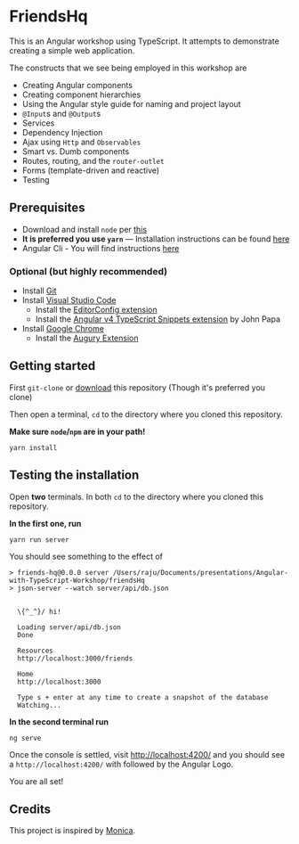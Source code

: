 # FriendsHq

This is an Angular workshop using TypeScript.
It attempts to demonstrate creating a simple web application.

The constructs that we see being employed in this workshop are

- Creating Angular components
- Creating component hierarchies
- Using the Angular style guide for naming and project layout
- `@Input`s and `@Output`s
- Services
- Dependency Injection
- Ajax using `Http` and `Observables`
- Smart vs. Dumb components
- Routes, routing, and the `router-outlet`
- Forms (template-driven and reactive)
- Testing

## Prerequisites

- Download and install `node` per [this](https://nodejs.org/en/download/)
- **It is preferred you use `yarn`** — Installation instructions can be found [here](https://yarnpkg.com/en/docs/install)
- Angular Cli - You will find instructions [here](https://www.npmjs.com/package/@angular/cli)

### Optional (but highly recommended)

- Install [Git](https://git-scm.com/downloads)
- Install [Visual Studio Code](https://code.visualstudio.com/)
  - Install the [EditorConfig extension](https://marketplace.visualstudio.com/items?itemName=EditorConfig.EditorConfig)
  - Install the [Angular v4 TypeScript Snippets extension](https://marketplace.visualstudio.com/items?itemName=johnpapa.Angular2) by John Papa
- Install [Google Chrome](https://www.google.com/chrome/index.html)
  - Install the [Augury Extension](https://chrome.google.com/webstore/detail/augury/elgalmkoelokbchhkhacckoklkejnhcd?hl=en)

## Getting started

First `git-clone` or [download]() this repository (Though it's preferred you clone)

Then open a terminal, `cd` to the directory where you cloned this repository.

**Make sure `node`/`npm` are in your path!**

```
yarn install
```

## Testing the installation

Open **two** terminals.
In both `cd` to the directory where you cloned this repository.

**In the first one, run**

```
yarn run server
```

You should see something to the effect of

```
> friends-hq@0.0.0 server /Users/raju/Documents/presentations/Angular-with-TypeScript-Workshop/friendsHq
> json-server --watch server/api/db.json


  \{^_^}/ hi!

  Loading server/api/db.json
  Done

  Resources
  http://localhost:3000/friends

  Home
  http://localhost:3000

  Type s + enter at any time to create a snapshot of the database
  Watching...
```

**In the second terminal run**

```
ng serve
```

Once the console is settled, visit [http://localhost:4200/](http://localhost:4200/) and you should see a `http://localhost:4200/` with followed by the Angular Logo.

You are all set!

## Credits

This project is inspired by [Monica](https://github.com/monicahq/monica).
